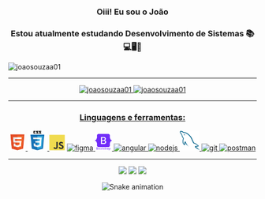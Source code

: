 

<h3 align="center">Oiii! Eu sou o João</h3>
<h3 align="center">Estou atualmente estudando Desenvolvimento de Sistemas  📚💻🖥📱</h3>

<p align="left"> <img src="https://komarev.com/ghpvc/?username=joaosouzaa01&label=Profile%20views&color=0e75b6&style=flat" alt="joaosouzaa01" /> </p>
<hr>
<div align="center" >
</div>

<div align="center">
  <a href="https://github.com/joaosouzaa01">
<img height="180em" src="https://github-readme-stats.vercel.app/api/top-langs?username=joaosouzaa01&show_icons=true&locale=en&layout=compact&langs_count=7&theme=nord" alt="joaosouzaa01" />
<img height="180em" src="https://github-readme-stats.vercel.app/api?username=joaosouzaa01&show_icons=true&locale=en&theme=nord" alt="joaosouzaa01" />
<hr>
  <div>
	  <h3 align="center">Linguagens e ferramentas:</h3>

   <a href="https://www.w3.org/html/" target="_blank" rel="noreferrer">
    <img
    src="https://raw.githubusercontent.com/devicons/devicon/master/icons/html5/html5-original.svg"
    alt="html5"
    width="33"
    height="33"
    />
</a>
<a href="https://www.w3schools.com/css/" target="_blank" rel="noreferrer">
    <img
    src="https://raw.githubusercontent.com/devicons/devicon/master/icons/css3/css3-original-wordmark.svg"
    alt="css3"
    width="40"
    height="40"
    />
</a>
<a>
<img
  src="https://raw.githubusercontent.com/devicons/devicon/master/icons/javascript/javascript-original.svg"
  alt="javascript"
  width="32"
  height="32"
/>
</a>
  <a href="https://www.figma.com/" target="_blank" rel="noreferrer">
    <img
      src="https://www.vectorlogo.zone/logos/figma/figma-icon.svg"
      alt="figma"
      width="32"
      height="32"
    />
  </a>
    <a href="https://getbootstrap.com" target="_blank" rel="noreferrer">
    <img
      src="https://raw.githubusercontent.com/devicons/devicon/master/icons/bootstrap/bootstrap-plain-wordmark.svg"
      alt="bootstrap"
      width="34"
      height="34"
    />
  </a>
  <a href="https://angular.io" target="_blank" rel="noreferrer">
    <img
    src="https://angular.io/assets/images/logos/angular/angular.svg"
    alt="angular"
    width="40"
      height="40"
    />
	    <a href="https://nodejs.org" target="_blank" rel="noreferrer">
    <img
      src="https://miro.medium.com/v2/resize:fit:800/1*bc9pmTiyKR0WNPka2w3e0Q.png"
      alt="nodejs"
      width="34"
      height="34"
    />
  </a>
    <a href="https://www.mysql.com/" target="_blank" rel="noreferrer">
    <img
      src="https://raw.githubusercontent.com/devicons/devicon/master/icons/mysql/mysql-original.svg"
      alt="mysql"
      width="40"
      height="40"
    />
  </a>
    <a href="https://git-scm.com/" target="_blank" rel="noreferrer">
    <img
      src="https://www.vectorlogo.zone/logos/git-scm/git-scm-icon.svg"
      alt="git"
      width="34"
      height="34"
    />
  </a>
    <a href="https://postman.com" target="_blank" rel="noreferrer">
    <img
      src="https://www.vectorlogo.zone/logos/getpostman/getpostman-icon.svg"
      alt="postman"
      width="33"
      height="33"
    />
  </a>
  <hr>
  <div align="center">
  <a href="https://www.instagram.com/joaooaqui/" target="_blank"><img src="https://img.shields.io/badge/-Instagram-%23E4405F?style=for-the-badge&logo=instagram&logoColor=white" target="_blank"></a>
  <a href="https://www.linkedin.com/in/joãovictordevloper/" target="_blank"><img src="https://img.shields.io/badge/-LinkedIn-%230077B5?style=for-the-badge&logo=linkedin&logoColor=white" target="_blank"></a> 
  <a href="mailto:teixeiralopesdesouzaj@gmail.com"><img src="https://img.shields.io/badge/-Gmail-%23333?style=for-the-badge&logo=gmail&logoColor=white" target="_blank"></a>
</div>

<div align="center">
  
  ![Snake animation](https://github.com/danielbped/danielbped/blob/output/github-contribution-grid-snake.svg)
  
</div>
  

</div




